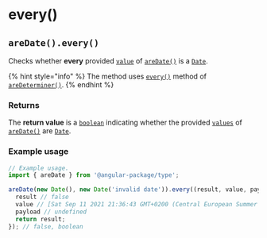 # every()

## `areDate().every()`

Checks whether **every** provided [`value`](./#...values-any) of [`areDate()`](./) is a [`Date`](https://developer.mozilla.org/en-US/docs/Web/JavaScript/Reference/Global\_Objects/Date).

{% hint style="info" %}
The method uses [`every()`](../aredeterminer/every.md) method of [`areDeterminer()`](../aredeterminer/).
{% endhint %}

### Returns

The **return value** is a [`boolean`](https://developer.mozilla.org/en-US/docs/Web/JavaScript/Reference/Global\_Objects/Boolean) indicating whether the provided [`values`](./#...values-any) of [`areDate()`](./) are [`Date`](https://developer.mozilla.org/en-US/docs/Web/JavaScript/Reference/Global\_Objects/Date).

### Example usage

```typescript
// Example usage.
import { areDate } from '@angular-package/type';

areDate(new Date(), new Date('invalid date')).every((result, value, payload) => {
  result // false
  value // [Sat Sep 11 2021 21:36:43 GMT+0200 (Central European Summer Time), Invalid Date]
  payload // undefined
  return result;
}); // false, boolean
```
